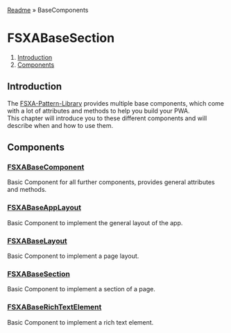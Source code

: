 [Readme](../../README.md) » BaseComponents

# FSXABaseSection

1. [Introduction](#introduction)
2. [Components](#components)

## Introduction

The [FSXA-Pattern-Library](https://github.com/e-Spirit/fsxa-pattern-library) provides multiple base components, which come with a lot of attributes and methods to help you build your PWA. <br/>
This chapter will introduce you to these different components and will describe when and how to use them.

## Components

### [FSXABaseComponent](FSXABaseComponent.md)

Basic Component for all further components, provides general attributes and methods.

### [FSXABaseAppLayout](FSXABaseAppLayout.md)

Basic Component to implement the general layout of the app.

### [FSXABaseLayout](FSXABaseLayout.md)

Basic Component to implement a page layout.

### [FSXABaseSection](FSXABaseSection.md)

Basic Component to implement a section of a page.

### [FSXABaseRichTextElement](FSXABaseRichTextElement.md)

Basic Component to implement a rich text element.
